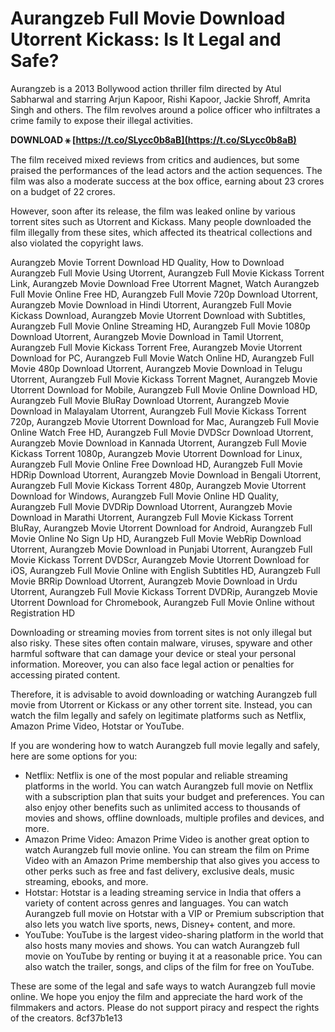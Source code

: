 # Aurangzeb Full Movie Download Utorrent Kickass: Is It Legal and Safe?
 
Aurangzeb is a 2013 Bollywood action thriller film directed by Atul Sabharwal and starring Arjun Kapoor, Rishi Kapoor, Jackie Shroff, Amrita Singh and others. The film revolves around a police officer who infiltrates a crime family to expose their illegal activities.
 
**DOWNLOAD ⚹ [https://t.co/SLycc0b8aB](https://t.co/SLycc0b8aB)**


 
The film received mixed reviews from critics and audiences, but some praised the performances of the lead actors and the action sequences. The film was also a moderate success at the box office, earning about 23 crores on a budget of 22 crores.
 
However, soon after its release, the film was leaked online by various torrent sites such as Utorrent and Kickass. Many people downloaded the film illegally from these sites, which affected its theatrical collections and also violated the copyright laws.
 
Aurangzeb Movie Torrent Download HD Quality,  How to Download Aurangzeb Full Movie Using Utorrent,  Aurangzeb Full Movie Kickass Torrent Link,  Aurangzeb Movie Download Free Utorrent Magnet,  Watch Aurangzeb Full Movie Online Free HD,  Aurangzeb Full Movie 720p Download Utorrent,  Aurangzeb Movie Download in Hindi Utorrent,  Aurangzeb Full Movie Kickass Download,  Aurangzeb Movie Utorrent Download with Subtitles,  Aurangzeb Full Movie Online Streaming HD,  Aurangzeb Full Movie 1080p Download Utorrent,  Aurangzeb Movie Download in Tamil Utorrent,  Aurangzeb Full Movie Kickass Torrent Free,  Aurangzeb Movie Utorrent Download for PC,  Aurangzeb Full Movie Watch Online HD,  Aurangzeb Full Movie 480p Download Utorrent,  Aurangzeb Movie Download in Telugu Utorrent,  Aurangzeb Full Movie Kickass Torrent Magnet,  Aurangzeb Movie Utorrent Download for Mobile,  Aurangzeb Full Movie Online Download HD,  Aurangzeb Full Movie BluRay Download Utorrent,  Aurangzeb Movie Download in Malayalam Utorrent,  Aurangzeb Full Movie Kickass Torrent 720p,  Aurangzeb Movie Utorrent Download for Mac,  Aurangzeb Full Movie Online Watch Free HD,  Aurangzeb Full Movie DVDScr Download Utorrent,  Aurangzeb Movie Download in Kannada Utorrent,  Aurangzeb Full Movie Kickass Torrent 1080p,  Aurangzeb Movie Utorrent Download for Linux,  Aurangzeb Full Movie Online Free Download HD,  Aurangzeb Full Movie HDRip Download Utorrent,  Aurangzeb Movie Download in Bengali Utorrent,  Aurangzeb Full Movie Kickass Torrent 480p,  Aurangzeb Movie Utorrent Download for Windows,  Aurangzeb Full Movie Online HD Quality,  Aurangzeb Full Movie DVDRip Download Utorrent,  Aurangzeb Movie Download in Marathi Utorrent,  Aurangzeb Full Movie Kickass Torrent BluRay,  Aurangzeb Movie Utorrent Download for Android,  Aurangzeb Full Movie Online No Sign Up HD,  Aurangzeb Full Movie WebRip Download Utorrent,  Aurangzeb Movie Download in Punjabi Utorrent,  Aurangzeb Full Movie Kickass Torrent DVDScr,  Aurangzeb Movie Utorrent Download for iOS,  Aurangzeb Full Movie Online with English Subtitles HD,  Aurangzeb Full Movie BRRip Download Utorrent,  Aurangzeb Movie Download in Urdu Utorrent,  Aurangzeb Full Movie Kickass Torrent DVDRip,  Aurangzeb Movie Utorrent Download for Chromebook,  Aurangzeb Full Movie Online without Registration HD
 
Downloading or streaming movies from torrent sites is not only illegal but also risky. These sites often contain malware, viruses, spyware and other harmful software that can damage your device or steal your personal information. Moreover, you can also face legal action or penalties for accessing pirated content.
 
Therefore, it is advisable to avoid downloading or watching Aurangzeb full movie from Utorrent or Kickass or any other torrent site. Instead, you can watch the film legally and safely on legitimate platforms such as Netflix, Amazon Prime Video, Hotstar or YouTube.
  
If you are wondering how to watch Aurangzeb full movie legally and safely, here are some options for you:
 
- Netflix: Netflix is one of the most popular and reliable streaming platforms in the world. You can watch Aurangzeb full movie on Netflix with a subscription plan that suits your budget and preferences. You can also enjoy other benefits such as unlimited access to thousands of movies and shows, offline downloads, multiple profiles and devices, and more.
- Amazon Prime Video: Amazon Prime Video is another great option to watch Aurangzeb full movie online. You can stream the film on Prime Video with an Amazon Prime membership that also gives you access to other perks such as free and fast delivery, exclusive deals, music streaming, ebooks, and more.
- Hotstar: Hotstar is a leading streaming service in India that offers a variety of content across genres and languages. You can watch Aurangzeb full movie on Hotstar with a VIP or Premium subscription that also lets you watch live sports, news, Disney+ content, and more.
- YouTube: YouTube is the largest video-sharing platform in the world that also hosts many movies and shows. You can watch Aurangzeb full movie on YouTube by renting or buying it at a reasonable price. You can also watch the trailer, songs, and clips of the film for free on YouTube.

These are some of the legal and safe ways to watch Aurangzeb full movie online. We hope you enjoy the film and appreciate the hard work of the filmmakers and actors. Please do not support piracy and respect the rights of the creators.
 8cf37b1e13
 
